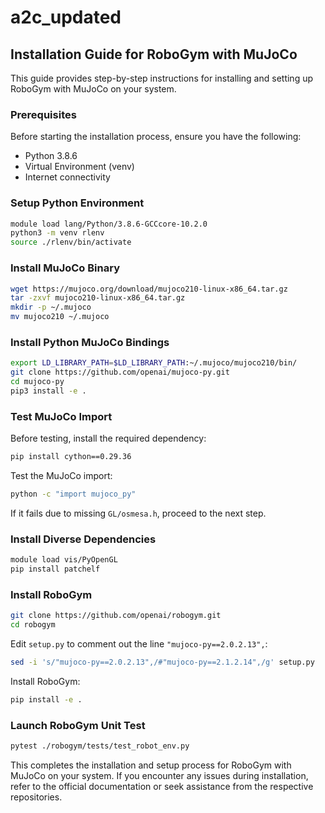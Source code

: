 # a2c_updated

## Installation Guide for RoboGym with MuJoCo

This guide provides step-by-step instructions for installing and setting up RoboGym with MuJoCo on your system.

### Prerequisites

Before starting the installation process, ensure you have the following:

- Python 3.8.6
- Virtual Environment (venv)
- Internet connectivity

### Setup Python Environment

```bash
module load lang/Python/3.8.6-GCCcore-10.2.0
python3 -m venv rlenv
source ./rlenv/bin/activate
```

### Install MuJoCo Binary

```bash
wget https://mujoco.org/download/mujoco210-linux-x86_64.tar.gz
tar -zxvf mujoco210-linux-x86_64.tar.gz
mkdir -p ~/.mujoco
mv mujoco210 ~/.mujoco
```

### Install Python MuJoCo Bindings

```bash
export LD_LIBRARY_PATH=$LD_LIBRARY_PATH:~/.mujoco/mujoco210/bin/
git clone https://github.com/openai/mujoco-py.git
cd mujoco-py
pip3 install -e .
```

### Test MuJoCo Import

Before testing, install the required dependency:

```bash
pip install cython==0.29.36
```

Test the MuJoCo import:

```bash
python -c "import mujoco_py"
```

If it fails due to missing `GL/osmesa.h`, proceed to the next step.

### Install Diverse Dependencies

```bash
module load vis/PyOpenGL
pip install patchelf
```

### Install RoboGym

```bash
git clone https://github.com/openai/robogym.git
cd robogym
```

Edit `setup.py` to comment out the line `"mujoco-py==2.0.2.13",`:

```bash
sed -i 's/"mujoco-py==2.0.2.13",/#"mujoco-py==2.1.2.14",/g' setup.py
```

Install RoboGym:

```bash
pip install -e .
```

### Launch RoboGym Unit Test

```bash
pytest ./robogym/tests/test_robot_env.py
```

This completes the installation and setup process for RoboGym with MuJoCo on your system. If you encounter any issues during installation, refer to the official documentation or seek assistance from the respective repositories.
